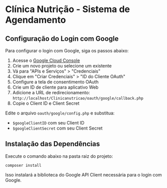 # Clínica Nutrição - Sistema de Agendamento

## Configuração do Login com Google

Para configurar o login com Google, siga os passos abaixo:

1. Acesse o [Google Cloud Console](https://console.cloud.google.com/)
2. Crie um novo projeto ou selecione um existente
3. Vá para "APIs e Serviços" > "Credenciais"
4. Clique em "Criar Credenciais" > "ID do Cliente OAuth"
5. Configure a tela de consentimento OAuth
6. Crie um ID de cliente para aplicativo Web
7. Adicione a URL de redirecionamento: `http://localhost/Clinicanutricao/oauth/google/callback.php`
8. Copie o Client ID e Client Secret

Edite o arquivo `oauth/google/config.php` e substitua:
- `$googleClientID` com seu Client ID
- `$googleClientSecret` com seu Client Secret

## Instalação das Dependências

Execute o comando abaixo na pasta raiz do projeto:

```
composer install
```

Isso instalará a biblioteca do Google API Client necessária para o login com Google.